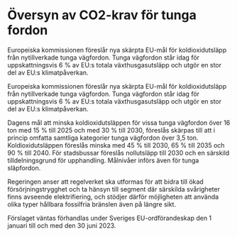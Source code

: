 # Översyn av CO2-krav för tunga fordon

Europeiska kommissionen föreslår nya skärpta EU-mål för koldioxidutsläpp från nytillverkade tunga vägfordon. Tunga vägfordon står idag för uppskattningsvis 6 % av EU:s totala växthusgasutsläpp och utgör en stor del av EU:s klimatpåverkan.

Europeiska kommissionen föreslår nya skärpta EU-mål för koldioxidutsläpp från nytillverkade tunga vägfordon. Tunga vägfordon står idag för uppskattningsvis 6 % av EU:s totala växthusgasutsläpp och utgör en stor del av EU:s klimatpåverkan.

Dagens mål att minska koldioxidutsläppen för vissa tunga vägfordon över 16 ton med 15 % till 2025 och med 30 % till 2030, föreslås skärpas till att i princip omfatta samtliga kategorier tunga vägfordon över 3,5 ton. Koldioxidutsläppen föreslås minska med 45 % till 2030, 65 % till 2035 och 90 % till 2040. För stadsbussar föreslås nollutsläpp till 2030 och en särskild tilldelningsgrund för upphandling. Målnivåer införs även för tunga släpfordon.

Regeringen anser att regelverket ska utformas för att bidra till ökad
försörjningstrygghet och ta hänsyn till segment där särskilda svårigheter
finns avseende elektrifiering, och stödjer därför möjligheten att använda
olika typer hållbara fossilfria bränslen även på längre sikt.

Förslaget väntas förhandlas under Sveriges EU-ordförandeskap den 1 januari till och med den 30 juni 2023.

